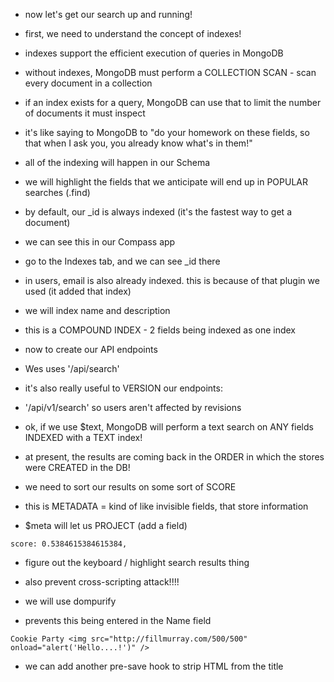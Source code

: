 - now let's get our search up and running!

- first, we need to understand the concept of indexes!
- indexes support the efficient execution of queries in MongoDB
- without indexes, MongoDB must perform a COLLECTION SCAN - scan every document in a collection
- if an index exists for a query, MongoDB can use that to limit the number of documents it must inspect


- it's like saying to MongoDB to "do your homework on these fields, so that when I ask you, you already know what's in them!"

- all of the indexing will happen in our Schema
- we will highlight the fields that we anticipate will end up in POPULAR searches (.find)

- by default, our _id is always indexed (it's the fastest way to get a document)
- we can see this in our Compass app
- go to the Indexes tab, and we can see _id there
- in users, email is also already indexed. this is because of that plugin we used (it added that index)

- we will index name and description
- this is a COMPOUND INDEX - 2 fields being indexed as one index


- now to create our API endpoints
- Wes uses '/api/search'
- it's also really useful to VERSION our endpoints:
- '/api/v1/search' so users aren't affected by revisions

- ok, if we use $text, MongoDB will perform a text search on ANY fields INDEXED with a TEXT index!

- at present, the results are coming back in the ORDER in which the stores were CREATED in the DB!
- we need to sort our results on some sort of SCORE
- this is METADATA = kind of like invisible fields, that store information
- $meta will let us PROJECT (add a field)

```
score: 0.5384615384615384,
```


- figure out the keyboard / highlight search results thing

- also prevent cross-scripting attack!!!!
- we will use dompurify

- prevents this being entered in the Name field
```
Cookie Party <img src="http://fillmurray.com/500/500" onload="alert('Hello....!')" />
```

- we can add another pre-save hook to strip HTML from the title
